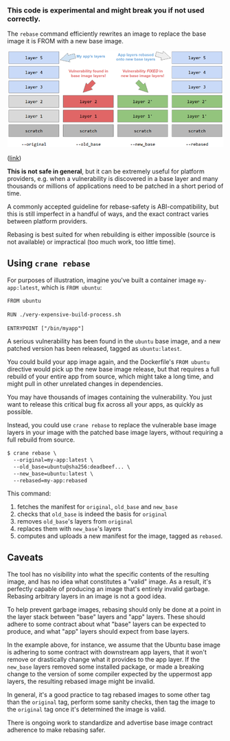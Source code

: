 ### This code is experimental and might break you if not used correctly.

The `rebase` command efficiently rewrites an image to replace the base image it
is FROM with a new base image.

![rebase visualization](./rebase.png)

([link](https://docs.google.com/drawings/d/1w8UxTZDRbDWVoqnbr17SJuU73pRxpOmOk_vzmC9WB2k/edit))

**This is not safe in general**, but it can be extremely useful for platform
providers, e.g. when a vulnerability is discovered in a base layer and many
thousands or millions of applications need to be patched in a short period of
time.

A commonly accepted guideline for rebase-safety is ABI-compatibility, but this
is still imperfect in a handful of ways, and the exact contract varies between
platform providers.

Rebasing is best suited for when rebuilding is either impossible (source is not
available) or impractical (too much work, too little time).

## Using `crane rebase`

For purposes of illustration, imagine you've built a container image
`my-app:latest`, which is `FROM ubuntu`:

```
FROM ubuntu

RUN ./very-expensive-build-process.sh

ENTRYPOINT ["/bin/myapp"]
```

A serious vulnerability has been found in the `ubuntu` base image, and a new
patched version has been released, tagged as `ubuntu:latest`.

You could build your app image again, and the Dockerfile's `FROM ubuntu`
directive would pick up the new base image release, but that requires a full
rebuild of your entire app from source, which might take a long time, and might
pull in other unrelated changes in dependencies.

You may have thousands of images containing the vulnerability. You just want to
release this critical bug fix across all your apps, as quickly as possible.

Instead, you could use `crane rebase` to replace the vulnerable base image
layers in your image with the patched base image layers, without requiring a
full rebuild from source.

```
$ crane rebase \
  --original=my-app:latest \
  --old_base=ubuntu@sha256:deadbeef... \
  --new_base=ubuntu:latest \
  --rebased=my-app:rebased
```

This command:

1. fetches the manifest for `original`, `old_base` and `new_base`
1. checks that `old_base` is indeed the basis for `original`
1. removes `old_base`'s layers from `original`
1. replaces them with `new_base`'s layers
1. computes and uploads a new manifest for the image, tagged as `rebased`.

## Caveats

The tool has no visibility into what the specific contents of the resulting
image, and has no idea what constitutes a "valid" image. As a result, it's
perfectly capable of producing an image that's entirely invalid garbage.
Rebasing arbitrary layers in an image is not a good idea.

To help prevent garbage images, rebasing should only be done at a point in the
layer stack between "base" layers and "app" layers. These should adhere to some
contract about what "base" layers can be expected to produce, and what "app"
layers should expect from base layers.

In the example above, for instance, we assume that the Ubuntu base image is
adhering to some contract with downstream app layers, that it won't remove or
drastically change what it provides to the app layer. If the `new_base` layers
removed some installed package, or made a breaking change to the version of some
compiler expected by the uppermost app layers, the resulting rebased image might
be invalid.

In general, it's a good practice to tag rebased images to some other tag than
the `original` tag, perform some sanity checks, then tag the image to the
`original` tag once it's determined the image is valid.

There is ongoing work to standardize and advertise base image contract adherence
to make rebasing safer.
